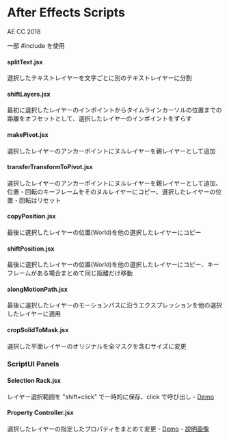 After Effects Scripts
====================
AE CC 2018

一部 #include を使用

#### splitText.jsx
選択したテキストレイヤーを文字ごとに別のテキストレイヤーに分割
#### shiftLayers.jsx
最初に選択したレイヤーのインポイントからタイムラインカーソルの位置までの距離をオフセットとして、選択したレイヤーのインポイントをずらす


#### makePivot.jsx
選択したレイヤーのアンカーポイントにヌルレイヤーを親レイヤーとして追加
#### transferTransformToPivot.jsx
選択したレイヤーのアンカーポイントにヌルレイヤーを親レイヤーとして追加、位置・回転のキーフレームをそのヌルレイヤーにコピー、選択したレイヤーの位置・回転はリセット


#### copyPosition.jsx
最後に選択したレイヤーの位置(World)を他の選択したレイヤーにコピー
#### shiftPosition.jsx
最後に選択したレイヤーの位置(World)を他の選択したレイヤーにコピー、キーフレームがある場合まとめて同じ距離だけ移動


#### alongMotionPath.jsx
最後に選択したレイヤーのモーションパスに沿うエクスプレッションを他の選択したレイヤーに適用

#### cropSolidToMask.jsx
選択した平面レイヤーのオリジナルを全マスクを含むサイズに変更


### ScriptUI Panels

#### Selection Rack.jsx
レイヤー選択範囲を "shift+click" で一時的に保存、click で呼び出し - [Demo](http://www.screencast.com/t/gzkCADn5TakM)

#### Property Controller.jsx
選択したレイヤーの指定したプロパティをまとめて変更 - [Demo](http://www.screencast.com/t/E4PBqe7o) - [説明画像](https://app.box.com/s/f9b86sfpyfmx519ob6ns)